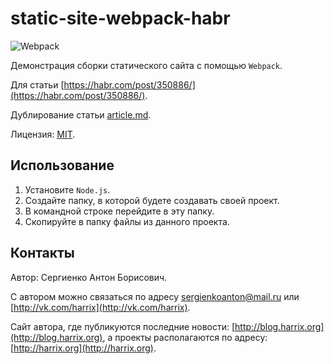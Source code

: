 # static-site-webpack-habr

![Webpack](https://raw.githubusercontent.com/Harrix/static-site-webpack-habr/master/docs/img/thumbnail.png)

Демонстрация сборки статического сайта с помощью `Webpack`.

Для статьи [https://habr.com/post/350886/](https://habr.com/post/350886/).

Дублирование статьи [article.md](https://github.com/Harrix/static-site-webpack-habr/blob/master/docs/article.md).

Лицензия: [MIT](https://github.com/Harrix/static-site-webpack-habr/blob/master/LICENSE.md).

## Использование

1. Установите `Node.js`.
2. Создайте папку, в которой будете создавать своей проект.
3. В командной строке перейдите в эту папку.
4. Скопируйте в папку файлы из данного проекта.

## Контакты

Автор: Сергиенко Антон Борисович.

С автором можно связаться по адресу [sergienkoanton@mail.ru](mailto:sergienkoanton@mail.ru) или [http://vk.com/harrix](http://vk.com/harrix).

Сайт автора, где публикуются последние новости: [http://blog.harrix.org](http://blog.harrix.org), а проекты располагаются по адресу: [http://harrix.org](http://harrix.org).
